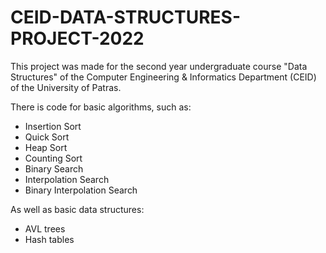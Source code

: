 # CEID-DATA-STRUCTURES-PROJECT-2022

This project was made for the second year undergraduate course "Data Structures" of the Computer Engineering & Informatics Department (CEID) of the University of Patras.

There is code for basic algorithms, such as:
* Insertion Sort
* Quick Sort
* Heap Sort
* Counting Sort
* Binary Search
* Interpolation Search
* Binary Interpolation Search

As well as basic data structures:
* AVL trees
* Hash tables
